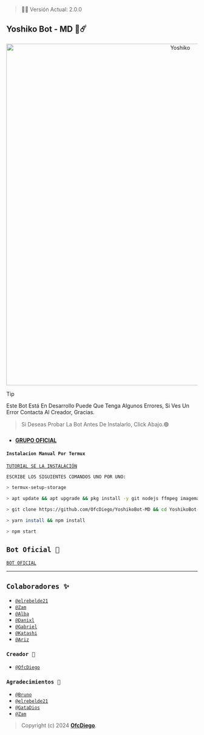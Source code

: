 > 🚀🌸 Versión Actual: 2.0.0

## Yoshiko Bot - MD 🌸☄️

<p align="center">
<img src= "https://telegra.ph/file/7e8fed70cb176dfc1f04e.jpg" alt="Yoshiko" width="900"/>
</p>


> [!TIP]
> Este Bot Está En Desarrollo Puede Que Tenga Algunos Errores, Si Ves Un Error Contacta Al Creador, Gracias.

> Si Deseas Probar La Bot Antes De Instalarlo, Click Abajo.🟢

- #### [GRUPO OFICIAL](https://chat.whatsapp.com/Em1J2VaglHc1fe26YtBDCS)


#### `Instalacion Manual Por Termux`

[`TUTORIAL SE LA INSTALACIÓN`](https://youtu.be/jeBYMWndUbQ?si=HO2FCASZX5_vOKip)

```bash
ESCRIBE LOS SIGUIENTES COMANDOS UNO POR UNO:

> termux-setup-storage

> apt update && apt upgrade && pkg install -y git nodejs ffmpeg imagemagick yarn

> git clone https://github.com/OfcDiego/YoshikoBot-MD && cd YoshikoBot-MD

> yarn install && npm install

> npm start
```

## `Bot Oficial 🥷`
[`BOT OFICIAL`](https://wa.me/573218138672?text=!menu)

---------

## `Colaboradores ✨️`
* [`@elrebelde21`](https://github.com/elrebelde21) 
* [`@Zam`](https://github.com/AzamiJs) 
* [`@Alba`](https://github.com/Alba070503) 
* [`@Danixl`](https://github.com/DanixlJs⁩)
* [`@Gabriel`](https://github.com/glytglobal)
* [`@Katashi`](https://github.com/KatashiFukushima)
* [`@Ariz`](https://github.com/ArizzVal)

### `Creador 👑` 
* [`@OfcDiego`](https://github.com/OfcDiego)

### `Agradecimientos 🌟`
* [`@Bruno`](https://github.com/BrunoSobrino)
* [`@elrebelde21`](https://github.com/elrebelde21)
* [`@GataDios`](https://github.com/GataNina-Li)
* [`@Zam`](https://github.com/AzamiJs)

> Copyright (c) 2024 **[OfcDiego](https://github.com/OfcDiego/YaemoriBot-MD)**.
